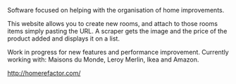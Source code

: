 Software focused on helping with the organisation of home improvements.

This website allows you to create new rooms, and attach to those rooms items simply pasting the URL.
A scraper gets the image and the price of the product added and displays it on a list.

Work in progress for new features and performance improvement. Currently working with: Maisons du Monde, Leroy Merlin, Ikea and Amazon.

http://homerefactor.com/